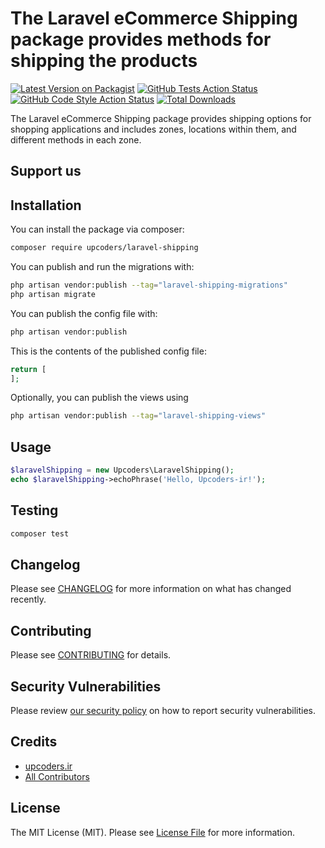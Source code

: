 
# The Laravel eCommerce Shipping package provides methods for shipping the products

[![Latest Version on Packagist](https://img.shields.io/packagist/v/upcoders-ir/laravel-shipping.svg?style=flat-square)](https://packagist.org/packages/upcoders-ir/laravel-shipping)
[![GitHub Tests Action Status](https://img.shields.io/github/workflow/status/upcoders-ir/laravel-shipping/run-tests?label=tests)](https://github.com/upcoders-ir/laravel-shipping/actions?query=workflow%3Arun-tests+branch%3Amain)
[![GitHub Code Style Action Status](https://img.shields.io/github/workflow/status/upcoders-ir/laravel-shipping/Check%20&%20fix%20styling?label=code%20style)](https://github.com/upcoders-ir/laravel-shipping/actions?query=workflow%3A"Check+%26+fix+styling"+branch%3Amain)
[![Total Downloads](https://img.shields.io/packagist/dt/upcoders-ir/laravel-shipping.svg?style=flat-square)](https://packagist.org/packages/upcoders-ir/laravel-shipping)

The Laravel eCommerce Shipping package provides shipping options for shopping applications and includes zones, locations within them, and different methods in each zone. 
## Support us

## Installation

You can install the package via composer:

```bash
composer require upcoders/laravel-shipping
```

You can publish and run the migrations with:

```bash
php artisan vendor:publish --tag="laravel-shipping-migrations"
php artisan migrate
```

You can publish the config file with:

```bash
php artisan vendor:publish
```

This is the contents of the published config file:

```php
return [
];
```

Optionally, you can publish the views using

```bash
php artisan vendor:publish --tag="laravel-shipping-views"
```

## Usage

```php
$laravelShipping = new Upcoders\LaravelShipping();
echo $laravelShipping->echoPhrase('Hello, Upcoders-ir!');
```

## Testing

```bash
composer test
```

## Changelog

Please see [CHANGELOG](CHANGELOG.md) for more information on what has changed recently.

## Contributing

Please see [CONTRIBUTING](https://github.com/spatie/.github/blob/main/CONTRIBUTING.md) for details.

## Security Vulnerabilities

Please review [our security policy](../../security/policy) on how to report security vulnerabilities.

## Credits

- [upcoders.ir](https://github.com/upcoders.ir)
- [All Contributors](../../contributors)

## License

The MIT License (MIT). Please see [License File](LICENSE.md) for more information.
